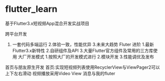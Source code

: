 # flutter_learn

基于Flutter3.x短视频App混合开发实战项目

跨平台开发
1. 一套代码多端运行
2.体验一致，性能优异
3.未来大趋势
Fluter 进阶
1.最新Flutter3.x新特性
2.自研组件及API
3.大量Flutter官方组件及常用的三方库使用
大厂开发模式
1.按照大厂的开发模式进行
2.模块开发
3.性能调优及发布

首页与朋友原生开发
首页:实现短视频列表使用RecyclerView与ViewPager2可以上下左右滑动
视频播放采用Video View
消息与我的fluter
